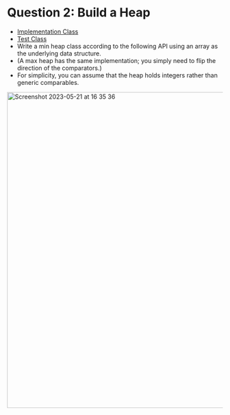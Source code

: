# Question 2: Build a Heap
- [Implementation Class](https://github.com/Uber-Career-Prep-2023/Uber-Career-Prep-Homework-Joseph-Borodach/blob/main/Assignment-3/Heap/src/main/java/career/prep/uber/Heap.java)
- [Test Class](https://github.com/Uber-Career-Prep-2023/Uber-Career-Prep-Homework-Joseph-Borodach/blob/main/Assignment-3/Heap/src/test/java/career.prep.uber/HeapTests.java)
- Write a min heap class according to the following API using an array as the underlying data structure. 
- (A max heap has the same implementation; you simply need to flip the direction of the comparators.) 
- For simplicity, you can assume that the heap holds integers rather than generic comparables.
<img width="738" alt="Screenshot 2023-05-21 at 16 35 36" src="https://github.com/Uber-Career-Prep-2023/Uber-Career-Prep-Homework-Joseph-Borodach/assets/95253429/4c4fcd6c-9895-4bb9-acbc-10e5e1a3f69d">
